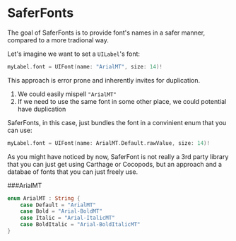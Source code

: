 # SaferFonts

The goal of SaferFonts is to provide font's names in a safer manner, compared to a more tradional way.

Let's imagine we want to set a `UILabel`'s font:

```swift
myLabel.font = UIFont(name: "ArialMT", size: 14)!
```

This approach is error prone and inherently invites for duplication.

1. We could easily mispell `"ArialMT"`
2. If we need to use the same font in some other place, we could potential have duplication

SaferFonts, in this case, just bundles the font in a convinient enum that you can use:

```swift
myLabel.font = UIFont(name: ArialMT.Default.rawValue, size: 14)!
```

As you might have noticed by now, SaferFont is not really a 3rd party library that you can just get using Carthage or Cocopods, but an approach and a databae of fonts that you can just freely use.

###ArialMT

```swift
enum ArialMT : String {
    case Default = "ArialMT"
    case Bold = "Arial-BoldMT"
    case Italic = "Arial-ItalicMT"
    case BoldItalic = "Arial-BoldItalicMT"
}
```
